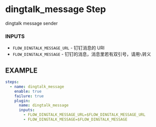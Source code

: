 # dingtalk_message Step
dingtalk message sender

### INPUTS

* `FLOW_DINGTALK_MESSAGE_URL` - 钉钉消息的 URI
* `FLOW_DINGTALK_MESSAGE` - 钉钉的消息，消息里若有双引号，请用`\`转义


## EXAMPLE

```yml
steps:
  - name: dingtalk_message
    enable: true
    failure: true
    plugin:
      name: dingtalk_message
      inputs:
        - FLOW_DINGTALK_MESSAGE_URL=$FLOW_DINGTALK_MESSAGE_URL
        - FLOW_DINGTALK_MESSAGE=$FLOW_DINGTALK_MESSAGE
```
